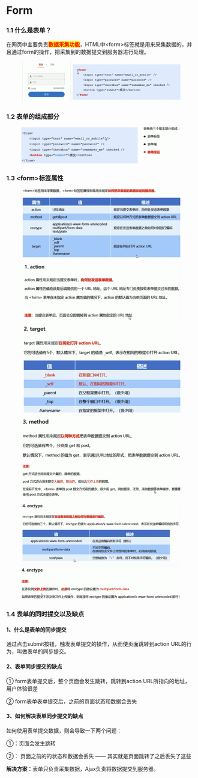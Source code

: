 # Form

### 1.1 什么是表单？

在网页中主要负责<mark style="color:red;">**数据采集功能**</mark>，HTML中\<form>标签就是用来采集数据的，并且通过form的操作，把采集到的数据提交到服务器进行处理。

<figure><img src="../../../../.gitbook/assets/image (11) (1).png" alt=""><figcaption></figcaption></figure>

### 1.2 表单的组成部分

<figure><img src="../../../../.gitbook/assets/image (1) (1) (1) (1) (1) (1).png" alt=""><figcaption></figcaption></figure>

### 1.3 \<form>标签属性

<figure><img src="../../../../.gitbook/assets/image (2) (1) (1) (1) (1).png" alt=""><figcaption></figcaption></figure>

<figure><img src="../../../../.gitbook/assets/image (3) (1) (1) (1) (1).png" alt=""><figcaption></figcaption></figure>

<figure><img src="../../../../.gitbook/assets/image (4) (1) (1).png" alt=""><figcaption></figcaption></figure>

<figure><img src="../../../../.gitbook/assets/image (5) (1) (1).png" alt=""><figcaption></figcaption></figure>

<figure><img src="../../../../.gitbook/assets/image (7) (1) (1).png" alt=""><figcaption></figcaption></figure>

<figure><img src="../../../../.gitbook/assets/image (8) (1) (1).png" alt=""><figcaption></figcaption></figure>

### 1.4 表单的同时提交以及缺点

#### 1、什么是表单的同步提交

通过点击submit按钮，触发表单提交的操作，从而使页面跳转到action URL的行为，叫做表单的同步提交。

#### 2、表单同步提交的缺点

① form表单提交后，整个页面会发生跳转，跳转到action URL所指向的地址，用户体验很差

② form表单表单提交后，之前的页面状态和数据会丢失

#### 3、如何解决表单同步提交的缺点

如何使用表单提交数据，则会导致一下两个问题：

①：页面会发生跳转

②： 页面之前的的状态和数据会丢失 —— 其实就是页面跳转了之后丢失了这些

**解决方案**：表单只负责采集数据，Ajax负责将数据提交到服务器。



